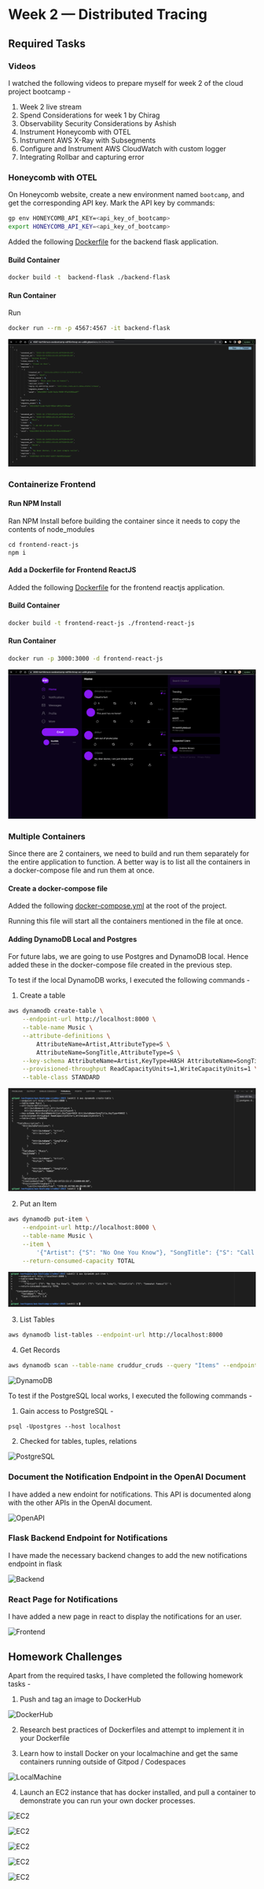 # Week 2 — Distributed Tracing

## Required Tasks

### Videos

I watched the following videos to prepare myself for week 2 of the cloud project bootcamp -

1. Week 2 live stream
2. Spend Considerations for week 1 by Chirag
3. Observability Security Considerations by Ashish
4. Instrument Honeycomb with OTEL
5. Instrument AWS X-Ray with Subsegments
6. Configure and Instrument AWS CloudWatch with custom logger
7. Integrating Rollbar and capturing error

### Honeycomb with OTEL

On Honeycomb website, create a new environment named ```bootcamp```, and get the corresponding API key. Mark the API key by commands:

``` sh
gp env HONEYCOMB_API_KEY=<api_key_of_bootcamp>
export HONEYCOMB_API_KEY=<api_key_of_bootcamp>
```

Added the following [Dockerfile](../backend-flask/Dockerfile) for the backend flask application.

#### Build Container

```sh
docker build -t  backend-flask ./backend-flask
```

#### Run Container

Run 
```sh
docker run --rm -p 4567:4567 -it backend-flask
```

![Backend](assets/backend-home.png)

### Containerize Frontend

#### Run NPM Install

Ran NPM Install before building the container since it needs to copy the contents of node_modules

```
cd frontend-react-js
npm i
```

#### Add a Dockerfile for Frontend ReactJS

Added the following [Dockerfile](../frontend-react-js/Dockerfile) for the frontend reactjs application.

#### Build Container

```sh
docker build -t frontend-react-js ./frontend-react-js
```

#### Run Container

```sh
docker run -p 3000:3000 -d frontend-react-js
```

![Frontend](assets/frontend-home.png)

### Multiple Containers

Since there are 2 containers, we need to build and run them separately for the entire application to function. A better way is to list all the containers in a docker-compose file and run them at once.

#### Create a docker-compose file

Added the following [docker-compose.yml](../docker-compose.yml) at the root of the project.

Running this file will start all the containers mentioned in the file at once.

#### Adding DynamoDB Local and Postgres

For future labs, we are going to use Postgres and DynamoDB local. Hence added these in the docker-compose file created in the previous step.

To test if the local DynamoDB works, I executed the following commands - 

1. Create a table

```sh
aws dynamodb create-table \
    --endpoint-url http://localhost:8000 \
    --table-name Music \
    --attribute-definitions \
        AttributeName=Artist,AttributeType=S \
        AttributeName=SongTitle,AttributeType=S \
    --key-schema AttributeName=Artist,KeyType=HASH AttributeName=SongTitle,KeyType=RANGE \
    --provisioned-throughput ReadCapacityUnits=1,WriteCapacityUnits=1 \
    --table-class STANDARD
```

![DynamoDB](assets/dynamodb-create-table.png)

2. Put an Item

```sh
aws dynamodb put-item \
    --endpoint-url http://localhost:8000 \
    --table-name Music \
    --item \
        '{"Artist": {"S": "No One You Know"}, "SongTitle": {"S": "Call Me Today"}, "AlbumTitle": {"S": "Somewhat Famous"}}' \
    --return-consumed-capacity TOTAL  
```

![DynamoDB](assets/dynamodb-put-item.png)

3. List Tables

```sh
aws dynamodb list-tables --endpoint-url http://localhost:8000
```

4. Get Records

```sh
aws dynamodb scan --table-name cruddur_cruds --query "Items" --endpoint-url http://localhost:8000
````

![DynamoDB](assets/dynamodb-list-get.png)

To test if the PostgreSQL local works, I executed the following commands - 

1. Gain access to PostgreSQL - 

```
psql -Upostgres --host localhost
```
2. Checked for tables, tuples, relations

![PostgreSQL](assets/postgres.png)

### Document the Notification Endpoint in the OpenAI Document

I have added a new endoint for notifications. This API is documented along with the other APIs in the OpenAI document.

![OpenAPI](assets/openapi.png)

### Flask Backend Endpoint for Notifications

I have made the necessary backend changes to add the new notifications endpoint in flask

![Backend](assets/backend-notifications.png)

### React Page for Notifications

I have added a new page in react to display the notifications for an user.

![Frontend](assets/frontend-notifications.png)

## Homework Challenges

Apart from the required tasks, I have completed the following homework tasks - 

1. Push and tag an image to DockerHub

![DockerHub](assets/docker-hub.png)

2. Research best practices of Dockerfiles and attempt to implement it in your Dockerfile

3. Learn how to install Docker on your localmachine and get the same containers running outside of Gitpod / Codespaces

![LocalMachine](assets/local-machine.png)

4. Launch an EC2 instance that has docker installed, and pull a container to demonstrate you can run your own docker processes. 

![EC2](assets/ec2-1.png)

![EC2](assets/ec2-2.png)

![EC2](assets/ec2-3.png)

![EC2](assets/ec2-4.png)

![EC2](assets/ec2-5.png)
